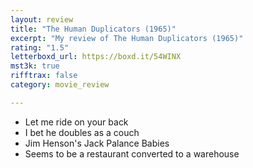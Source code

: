 ```yaml
---
layout: review
title: "The Human Duplicators (1965)"
excerpt: "My review of The Human Duplicators (1965)"
rating: "1.5"
letterboxd_url: https://boxd.it/54WINX
mst3k: true
rifftrax: false
category: movie_review

---
```


* Let me ride on your back
* I bet he doubles as a couch
* Jim Henson's Jack Palance Babies
* Seems to be a restaurant converted to a warehouse